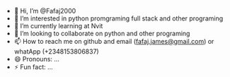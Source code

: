 - 👋 Hi, I’m @Fafaj2000
- 👀 I’m interested in python promgraming full stack and other programing 
- 🌱 I’m currently learning at Nvit
- 💞️ I’m looking to collaborate on python and other programing 
- 📫 How to reach me on github and email (fafaj.james@gmail.com) or whatApp (+2348153806837)
- 😄 Pronouns: ...
- ⚡ Fun fact: ...

<!---
Fafaj2000/Fafaj2000 is a ✨ special ✨ repository because its `README.md` (this file) appears on your GitHub profile.
You can click the Preview link to take a look at your changes.
--->
